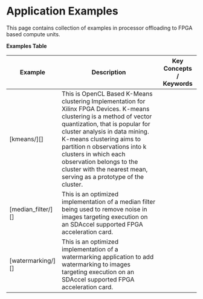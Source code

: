 Application Examples
==================================
This page contains collection of examples in processor offloading to FPGA based compute units.

 __Examples Table__ 

Example        | Description           | Key Concepts / Keywords 
---------------|-----------------------|-------------------------
[kmeans/][]|This is OpenCL Based K-Means clustering Implementation for Xilinx FPGA Devices. K-means clustering is a method of vector quantization, that is popular for cluster analysis in data mining. K-means clustering aims to partition n observations into k clusters in which each observation belongs to the cluster with the nearest mean, serving as a prototype of the cluster.|
[median_filter/][]|This is an optimized implementation of a median filter being used to remove noise in images targeting execution on an SDAccel supported FPGA acceleration card.|
[watermarking/][]|This is an optimized implementation of a watermarking application to add watermarking to images targeting execution on an SDAccel supported FPGA acceleration card.|

[.]:.
[601_kmeans/]:./kmeans/
[602_median_filter/]:./median_filter/
[603_watermarking/]:./watermarking/
